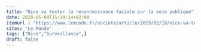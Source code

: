 ```yaml
---
title: "Nice va tester la reconnaissance faciale sur la voie publique"
date: 2020-05-09T15:19:14+02:00
itemurl : "https://www.lemonde.fr/societe/article/2019/02/18/nice-va-tester-la-reconnaissance-faciale-sur-la-voie-publique_5425053_3224.html"
sites: "Le Monde"
tags: ["Nice","Surveillance",]
draft: false
---
```


